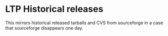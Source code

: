 LTP Historical releases
========================

This mirrors historical released tarballs and CVS from sourceforge in a case
that sourceforge disappears one day.
